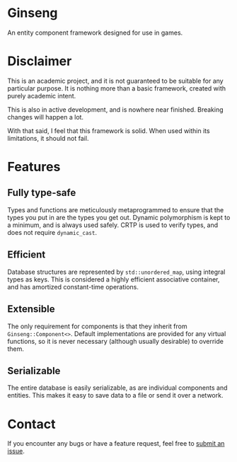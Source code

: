 # Ginseng

An entity component framework designed for use in games.

# Disclaimer

This is an academic project, and it is not guaranteed to be suitable
for any particular purpose. It is nothing more than a basic framework,
created with purely academic intent.

This is also in active development,
and is nowhere near finished.
Breaking changes will happen a lot.

With that said, I feel that this framework is solid.
When used within its limitations, it should not fail.

# Features

## Fully type-safe

Types and functions are meticulously metaprogrammed
to ensure that the types you put in are the types you get out.
Dynamic polymorphism is kept to a minimum, and is always used safely.
CRTP is used to verify types, and does not require `dynamic_cast`.

## Efficient

Database structures are represented by `std::unordered_map`,
using integral types as keys.
This is considered a highly efficient associative container,
and has amortized constant-time operations.

## Extensible

The only requirement for components is that they inherit from
`Ginseng::Component<>`.
Default implementations are provided for any virtual functions,
so it is never necessary (although usually desirable) to override them.

## Serializable

The entire database is easily serializable,
as are individual components and entities.
This makes it easy to save data to a file
or send it over a network.

# Contact

If you encounter any bugs or have a feature request,
feel free to [submit an issue][github-issues].

[github-issues]: https://github.com/dbralir/ginseng/issues
